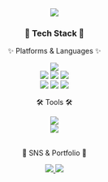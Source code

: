 <div align=center>
	<img src="https://capsule-render.vercel.app/api?type=soft&color=A5F1E9&height=200&section=header&text=On%20Yoo%20Github&fontSize=90" />	
</div>
<div align=center>
<h3> 🔨 Tech Stack 🔨 </h3>
<p>✨ Platforms & Languages ✨</p>
<div align="center">
  <img src="https://img.shields.io/badge/Java-007396?style=flat&logo=Conda-Forge&logoColor=white" />
	<br>
	<img src="https://img.shields.io/badge/Spring-6DB33F?style=flat&logo=Spring&logoColor=white" />
	
  <img src="https://img.shields.io/badge/Elasticsearch-005571?style=flat&logo=Elasticsearch&logoColor=white" />
	<img src="https://img.shields.io/badge/Docker-2496ED?style=flat&logo=Docker&logoColor=white" />
	<br>
	<img src="https://img.shields.io/badge/MySQL-4479A1?style=flat&logo=MySQL&logoColor=white" />
	<img src="https://img.shields.io/badge/MariaDB-003545?style=flat&logo=MariaDB&logoColor=white" />
	<img src="https://img.shields.io/badge/Linux-FCC624?style=flat&logo=Linux&logoColor=white" />
 
</div>
 <div align=center>
	<p>🛠 Tools 🛠</p>
</div>
<div align=center>
	<img src="https://img.shields.io/badge/IntelliJ IDEA%20IDE-000000?style=flat&logo=EclipseIDE&logoColor=white" />
	<br>
	<img src="https://img.shields.io/badge/GitHub-181717?style=flat&logo=GitHub&logoColor=white" />
</div>
<br>
  
<div align=center>
	<p>🎨 SNS & Portfolio 🎨</p>
</div>
<div align=center>
	<a href="https://www.dev-onyoo.site/">
		<img src="https://img.shields.io/badge/Portfolio-FF3633?style=flat&logo=Micro.blog&logoColor=white" />
	</a>
	<a href="https://velog.io/@dhsdb02">
		<img src="https://img.shields.io/badge/Blog-FF9800?style=flat&logo=Blogger&logoColor=white" />
	</a>
	<br>
</div>


 


